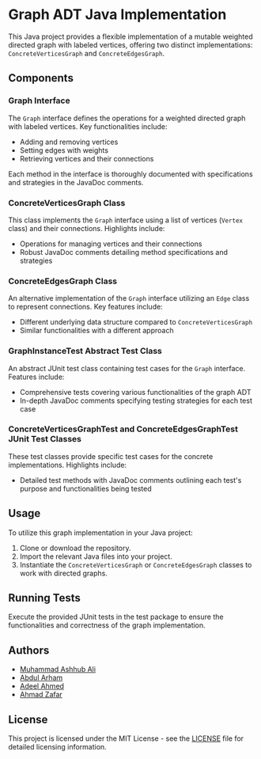 # Graph ADT Java Implementation

This Java project provides a flexible implementation of a mutable weighted directed graph with labeled vertices, offering two distinct implementations: `ConcreteVerticesGraph` and `ConcreteEdgesGraph`.

## Components

### Graph Interface

The `Graph` interface defines the operations for a weighted directed graph with labeled vertices. Key functionalities include:

- Adding and removing vertices
- Setting edges with weights
- Retrieving vertices and their connections

Each method in the interface is thoroughly documented with specifications and strategies in the JavaDoc comments.

### ConcreteVerticesGraph Class

This class implements the `Graph` interface using a list of vertices (`Vertex` class) and their connections. Highlights include:

- Operations for managing vertices and their connections
- Robust JavaDoc comments detailing method specifications and strategies

### ConcreteEdgesGraph Class

An alternative implementation of the `Graph` interface utilizing an `Edge` class to represent connections. Key features include:

- Different underlying data structure compared to `ConcreteVerticesGraph`
- Similar functionalities with a different approach

### GraphInstanceTest Abstract Test Class

An abstract JUnit test class containing test cases for the `Graph` interface. Features include:

- Comprehensive tests covering various functionalities of the graph ADT
- In-depth JavaDoc comments specifying testing strategies for each test case

### ConcreteVerticesGraphTest and ConcreteEdgesGraphTest JUnit Test Classes

These test classes provide specific test cases for the concrete implementations. Highlights include:

- Detailed test methods with JavaDoc comments outlining each test's purpose and functionalities being tested

## Usage

To utilize this graph implementation in your Java project:

1. Clone or download the repository.
2. Import the relevant Java files into your project.
3. Instantiate the `ConcreteVerticesGraph` or `ConcreteEdgesGraph` classes to work with directed graphs.

## Running Tests

Execute the provided JUnit tests in the test package to ensure the functionalities and correctness of the graph implementation.

## Authors

- [Muhammad Ashhub Ali](https://github.com/NightWalker7558)
- [Abdul Arham](https://github.com/a-arham-x)
- [Adeel Ahmed](https://github.com/itsAdee)
- [Ahmad Zafar](https://github.com/Arch-Frost)

## License

This project is licensed under the MIT License - see the [LICENSE](LICENSE) file for detailed licensing information.

